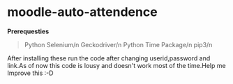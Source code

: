 # moodle-auto-attendence

**Prerequesties**

>Python Selenium/n
Geckodriver/n
Python Time Package/n
pip3/n

After installing these run the code after changing userid,password and link.As of now this code is lousy and doesn't work most of the time.Help me Improve this :-D

